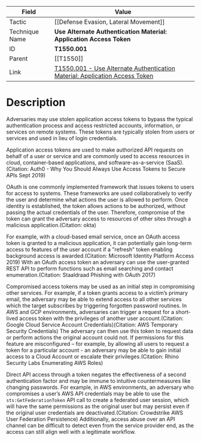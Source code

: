 
|Field|Value|
|---|---|
|Tactic|[[Defense Evasion,  Lateral Movement]]|
|Technique Name|**Use Alternate Authentication Material: Application Access Token**|
|ID|**T1550.001**|
|Parent|[[T1550]]|
|Link|[T1550.001 - Use Alternate Authentication Material: Application Access Token](https://attack.mitre.org/techniques/T1550/001)|

# Description

Adversaries may use stolen application access tokens to bypass the typical authentication process and access restricted accounts, information, or services on remote systems. These tokens are typically stolen from users or services and used in lieu of login credentials.

Application access tokens are used to make authorized API requests on behalf of a user or service and are commonly used to access resources in cloud, container-based applications, and software-as-a-service (SaaS).(Citation: Auth0 - Why You Should Always Use Access Tokens to Secure APIs Sept 2019) 

OAuth is one commonly implemented framework that issues tokens to users for access to systems. These frameworks are used collaboratively to verify the user and determine what actions the user is allowed to perform. Once identity is established, the token allows actions to be authorized, without passing the actual credentials of the user. Therefore, compromise of the token can grant the adversary access to resources of other sites through a malicious application.(Citation: okta)

For example, with a cloud-based email service, once an OAuth access token is granted to a malicious application, it can potentially gain long-term access to features of the user account if a "refresh" token enabling background access is awarded.(Citation: Microsoft Identity Platform Access 2019) With an OAuth access token an adversary can use the user-granted REST API to perform functions such as email searching and contact enumeration.(Citation: Staaldraad Phishing with OAuth 2017)

Compromised access tokens may be used as an initial step in compromising other services. For example, if a token grants access to a victim’s primary email, the adversary may be able to extend access to all other services which the target subscribes by triggering forgotten password routines. In AWS and GCP environments, adversaries can trigger a request for a short-lived access token with the privileges of another user account.(Citation: Google Cloud Service Account Credentials)(Citation: AWS Temporary Security Credentials) The adversary can then use this token to request data or perform actions the original account could not. If permissions for this feature are misconfigured – for example, by allowing all users to request a token for a particular account - an adversary may be able to gain initial access to a Cloud Account or escalate their privileges.(Citation: Rhino Security Labs Enumerating AWS Roles)

Direct API access through a token negates the effectiveness of a second authentication factor and may be immune to intuitive countermeasures like changing passwords.  For example, in AWS environments, an adversary who compromises a user’s AWS API credentials may be able to use the `sts:GetFederationToken` API call to create a federated user session, which will have the same permissions as the original user but may persist even if the original user credentials are deactivated.(Citation: Crowdstrike AWS User Federation Persistence) Additionally, access abuse over an API channel can be difficult to detect even from the service provider end, as the access can still align well with a legitimate workflow.